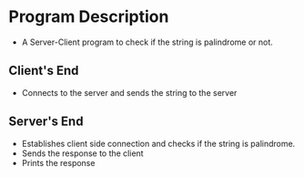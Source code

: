 # Program Description

- A Server-Client program to check if the string is palindrome or not.

## Client's End

- Connects to the server and sends the string to the server

## Server's End

- Establishes client side connection and checks if the string is palindrome.
- Sends the response to the client
- Prints the response
